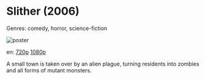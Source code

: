 # Slither (2006)

Genres: comedy, horror, science-fiction

![poster](http://image.tmdb.org/t/p/w500/oRwHmH4cPRAiCsMUCGaCwZQz0Jg.jpg)

en:
  [720p](magnet:?xt=urn:btih:EC9B0CC7AA995A69E38F4BCD707598B7C342AF99&tr=udp://glotorrents.pw:6969/announce&tr=udp://tracker.opentrackr.org:1337/announce&tr=udp://torrent.gresille.org:80/announce&tr=udp://tracker.openbittorrent.com:80&tr=udp://tracker.coppersurfer.tk:6969&tr=udp://tracker.leechers-paradise.org:6969&tr=udp://p4p.arenabg.ch:1337&tr=udp://tracker.internetwarriors.net:1337)
  [1080p](magnet:?xt=urn:btih:F5D7E2B1DA2390CED541FA58E092CE5C19A616CB&tr=udp://glotorrents.pw:6969/announce&tr=udp://tracker.opentrackr.org:1337/announce&tr=udp://torrent.gresille.org:80/announce&tr=udp://tracker.openbittorrent.com:80&tr=udp://tracker.coppersurfer.tk:6969&tr=udp://tracker.leechers-paradise.org:6969&tr=udp://p4p.arenabg.ch:1337&tr=udp://tracker.internetwarriors.net:1337)
  


A small town is taken over by an alien plague, turning residents into zombies and all forms of mutant monsters.